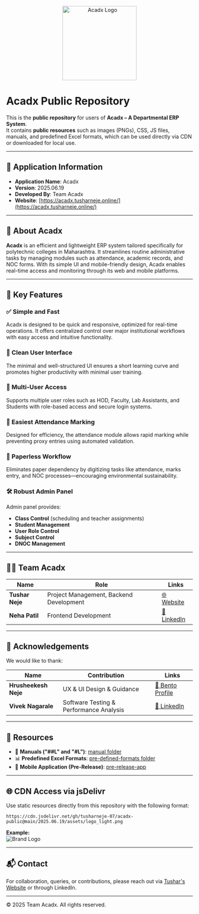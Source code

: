 
<p align="center">
  <img src="https://cdn.jsdelivr.net/gh/tusharneje-07/acadx-public@main/2025.06.19/assets/logo_light.png" alt="Acadx Logo" width="200"/>
</p>


# Acadx Public Repository

This is the **public repository** for users of **Acadx – A Departmental ERP System**.  
It contains **public resources** such as images (PNGs), CSS, JS files, manuals, and predefined Excel formats, which can be used directly via CDN or downloaded for local use.

---

## 📘 Application Information

- **Application Name**: Acadx  
- **Version**: 2025.06.19  
- **Developed By**: Team Acadx  
- **Website**: [https://acadx.tusharneje.online/](https://acadx.tusharneje.online/)

---

## 📌 About Acadx

**Acadx** is an efficient and lightweight ERP system tailored specifically for polytechnic colleges in Maharashtra. It streamlines routine administrative tasks by managing modules such as attendance, academic records, and NOC forms. With its simple UI and mobile-friendly design, Acadx enables real-time access and monitoring through its web and mobile platforms.

---

## 🚀 Key Features

### ✅ Simple and Fast  
Acadx is designed to be quick and responsive, optimized for real-time operations. It offers centralized control over major institutional workflows with easy access and intuitive functionality.

### 🎨 Clean User Interface  
The minimal and well-structured UI ensures a short learning curve and promotes higher productivity with minimal user training.

### 👥 Multi-User Access  
Supports multiple user roles such as HOD, Faculty, Lab Assistants, and Students with role-based access and secure login systems.

### 📝 Easiest Attendance Marking  
Designed for efficiency, the attendance module allows rapid marking while preventing proxy entries using automated validation.

### 📄 Paperless Workflow  
Eliminates paper dependency by digitizing tasks like attendance, marks entry, and NOC processes—encouraging environmental sustainability.

### 🛠️ Robust Admin Panel  
Admin panel provides:
- **Class Control** (scheduling and teacher assignments)
- **Student Management**
- **User Role Control**
- **Subject Control**
- **DNOC Management**

---

## 👨‍💻 Team Acadx

| Name | Role | Links |
|------|------|-------|
| **Tushar Neje** | Project Management, Backend Development | [🌐 Website](https://tusharneje.online/) |
| **Neha Patil** | Frontend Development | [🔗 LinkedIn](https://www.linkedin.com/in/neha-patil-707b43293/) |

---

## 🙌 Acknowledgements

We would like to thank:

| Name | Contribution | Links |
|------|--------------|-------|
| **Hrusheekesh Neje** | UX & UI Design & Guidance | [🎯 Bento Profile](https://bento.me/hrusheekesh) |
| **Vivek Nagarale** | Software Testing & Performance Analysis | [🔗 LinkedIn](https://www.linkedin.com/in/vivek-nagarale-530864113) |

---

## 📁 Resources

- 📄 **Manuals ("##L" and "#L")**: [manual folder](./2025.06.19/manuals/)
- 📊 **Predefined Excel Formats**: [pre-defined-formats folder](./2025.06.19/pre-defined-formats/)
- 📲 **Mobile Application (Pre-Release)**: [pre-release-app]('https://github.com/tusharneje-07/acadx-public/releases/download/application/acadx-mobile-0.0.1.apk')

---

## 🌐 CDN Access via jsDelivr

Use static resources directly from this repository with the following format:

```
https://cdn.jsdelivr.net/gh/tusharneje-07/acadx-public@main/2025.06.19/assets/logo_light.png

```

**Example:**  
![Brand Logo](https://cdn.jsdelivr.net/gh/tusharneje-07/acadx-public@main/2025.06.19/assets/logo_light.png)  

---

## 📬 Contact

For collaboration, queries, or contributions, please reach out via [Tushar's Website](https://tusharneje.online/) or through LinkedIn.

---

© 2025 Team Acadx. All rights reserved.


